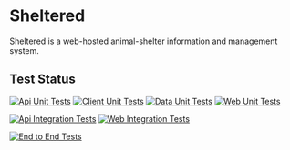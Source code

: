 # Sheltered

Sheltered is a web-hosted animal-shelter information and management system.

## Test Status

[![Api Unit Tests](https://github.com/mtdunlap/Sheltered/actions/workflows/api-unit-tests.yml/badge.svg)](https://github.com/mtdunlap/Sheltered/actions/workflows/api-unit-tests.yml)
[![Client Unit Tests](https://github.com/mtdunlap/Sheltered/actions/workflows/client-unit-tests.yml/badge.svg)](https://github.com/mtdunlap/Sheltered/actions/workflows/client-unit-tests.yml)
[![Data Unit Tests](https://github.com/mtdunlap/Sheltered/actions/workflows/data-unit-tests.yml/badge.svg)](https://github.com/mtdunlap/Sheltered/actions/workflows/data-unit-tests.yml)
[![Web Unit Tests](https://github.com/mtdunlap/Sheltered/actions/workflows/web-unit-tests.yml/badge.svg)](https://github.com/mtdunlap/Sheltered/actions/workflows/web-unit-tests.yml)


[![Api Integration Tests](https://github.com/mtdunlap/Sheltered/actions/workflows/api-integration-tests.yml/badge.svg)](https://github.com/mtdunlap/Sheltered/actions/workflows/api-integration-tests.yml)
[![Web Integration Tests](https://github.com/mtdunlap/Sheltered/actions/workflows/web-integration-tests.yml/badge.svg)](https://github.com/mtdunlap/Sheltered/actions/workflows/web-integration-tests.yml)


[![End to End Tests](https://github.com/mtdunlap/Sheltered/actions/workflows/end-to-end-tests.yml/badge.svg)](https://github.com/mtdunlap/Sheltered/actions/workflows/end-to-end-tests.yml)